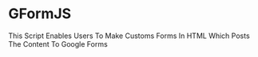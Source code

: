 # GFormJS
This Script Enables Users To Make Customs Forms In HTML Which Posts The Content To Google Forms
